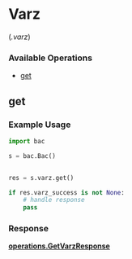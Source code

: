 # Varz
(*.varz*)

### Available Operations

* [get](#get)

## get

### Example Usage

```python
import bac

s = bac.Bac()


res = s.varz.get()

if res.varz_success is not None:
    # handle response
    pass
```


### Response

**[operations.GetVarzResponse](../../models/operations/getvarzresponse.md)**

